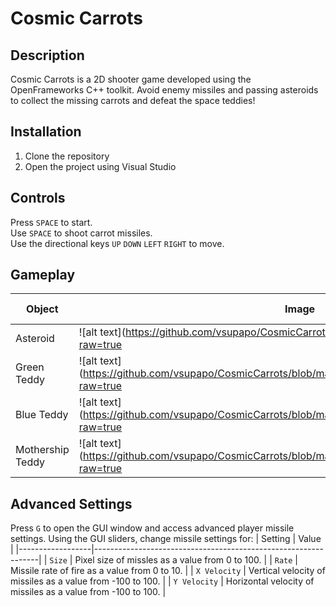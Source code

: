 # Cosmic Carrots

## Description
Cosmic Carrots is a 2D shooter game developed using the OpenFrameworks C++ toolkit. Avoid enemy missiles and passing asteroids to collect the missing carrots and defeat the space teddies!

## Installation
1. Clone the repository
2. Open the project using Visual Studio

## Controls
Press `SPACE` to start.  
Use `SPACE` to shoot carrot missiles.  
Use the directional keys `UP` `DOWN` `LEFT` `RIGHT` to move.

## Gameplay

| Object | Image | Health | Score Value |
|----------------|-------------------|----------------------------|----------------|
| Asteroid | ![alt text](https://github.com/vsupapo/CosmicCarrots/blob/master/data/images/asteroid.png?raw=true | width=100) | 1 | 5 |
| Green Teddy | ![alt text](https://github.com/vsupapo/CosmicCarrots/blob/master/data/images/enemyUFOGreen.png?raw=true | width=100) | 1 | 15 |
| Blue Teddy | ![alt text](https://github.com/vsupapo/CosmicCarrots/blob/master/data/images/enemyUFOBlue.png?raw=true | width=100) | 1 | 15 |
| Mothership Teddy | ![alt text](https://github.com/vsupapo/CosmicCarrots/blob/master/data/images/mothership.png?raw=true | width=100) | 1 | 15 |


## Advanced Settings
Press `G` to open the GUI window and access advanced player missile settings. Using the GUI sliders, change missile settings for:
| Setting          | Value                                                          |
|------------------|----------------------------------------------------------------|
| `Size`           | Pixel size of missles as a value from 0 to 100.                |
| `Rate`           | Missile rate of fire as a value from 0 to 10.                  |
| `X Velocity`     | Vertical velocity of missiles as a value from -100 to 100.     |
| `Y Velocity`     | Horizontal velocity of missiles as a value from -100 to 100.   |
